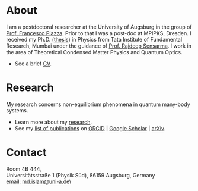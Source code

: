 # About
I am a postdoctoral researcher at the University of Augsburg in the group of [Prof. Francesco Piazza](https://www.uni-augsburg.de/en/fakultaet/mntf/physik/groups/theo3/team/francesco-piazza/). Prior to that I was a post-doc at MPIPKS, Dresden. I received my Ph.D. ([thesis](https://drive.google.com/file/d/1s8qKV03teZyWtI6WsVnuPqxpTmsf3go1/view)) in Physics from Tata Institute of Fundamental Research, Mumbai under the guidance of [Prof. Rajdeep Sensarma](https://sites.google.com/view/rsensarma/home). I work in the area of Theoretical Condensed Matter Physics and Quantum Optics. 
- See a brief [CV](https://miphysics.github.io/cv).

# Research 
My research concerns non-equilibrium phenomena in quantum many-body systems.
- Learn more about my [research](https://miphysics.github.io/research).
- See my [list of publications](https://miphysics.github.io/publications) on [ORCID](https://orcid.org/0000-0002-0992-5531) \| [Google Scholar](https://scholar.google.com.au/citations?hl=en&user=K5gZKkQAAAAJ) \| [ arXiv](https://arxiv.org/a/islam_m_4.html).
<!--- - See my [presentations](https://miphysics.github.io/misc).--->

# Contact
Room 4B 444,\
Universitätsstraße 1 (Physik Süd), 
86159 Augsburg, Germany\
email: md.islam@uni-a.de\
<!---
[LinkedIn](https://www.linkedin.com/in/mursalin-islam-physics) | [ResearchGate](https://www.researchgate.net/profile/Md-Mursalin-Islam)--->
